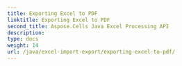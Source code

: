 ```yaml
---
title: Exporting Excel to PDF
linktitle: Exporting Excel to PDF
second_title: Aspose.Cells Java Excel Processing API
description: 
type: docs
weight: 14
url: /java/excel-import-export/exporting-excel-to-pdf/
---
```

